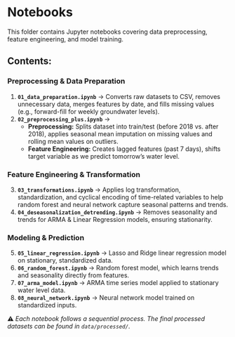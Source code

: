 # Notebooks
This folder contains Jupyter notebooks covering data preprocessing, feature engineering, and model training.

## Contents:
### **Preprocessing & Data Preparation**
1. **`01_data_preparation.ipynb`** → Converts raw datasets to CSV, removes unnecessary data, merges features by date, and fills missing values (e.g., forward-fill for weekly groundwater levels).
2. **`02_preprocessing_plus.ipynb`** → 
   - **Preprocessing:** Splits dataset into train/test (before 2018 vs. after 2018), applies seasonal mean imputation on missing values and rolling mean values on outliers.
   - **Feature Engineering:** Creates lagged features (past 7 days), shifts target variable as we predict tomorrow’s water level.

### **Feature Engineering & Transformation**
3. **`03_transformations.ipynb`** → Applies log transformation, standardization, and cyclical encoding of time-related variables to help random forest and neural network capture seasonal patterns and trends.
4. **`04_deseasonalization_detrending.ipynb`** → Removes seasonality and trends for ARMA & Linear Regression models, ensuring stationarity. 

### **Modeling & Prediction**
5. **`05_linear_regression.ipynb`** → Lasso and Ridge linear regression model on stationary, standardized data.
6. **`06_random_forest.ipynb`** → Random forest model, which learns trends and seasonality directly from features.
7. **`07_arma_model.ipynb`** → ARMA time series model applied to stationary water level data.
8. **`08_neural_network.ipynb`** → Neural network model trained on standardized inputs.

⚠️ *Each notebook follows a sequential process. The final processed datasets can be found in `data/processed/`.*
